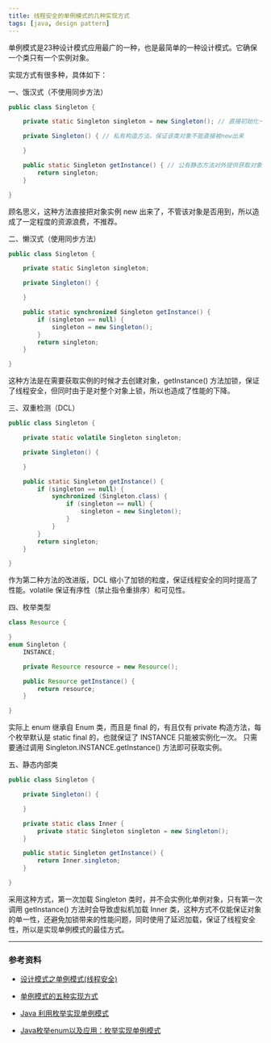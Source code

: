 ```yaml
---
title: 线程安全的单例模式的几种实现方式
tags: [java, design pattern]
---
```


 单例模式是23种设计模式应用最广的一种，也是最简单的一种设计模式。它确保一个类只有一个实例对象。

实现方式有很多种，具体如下：

一、饿汉式（不使用同步方法）

```java
public class Singleton {

    private static Singleton singleton = new Singleton(); // 直接初始化一个实例对象

    private Singleton() { // 私有构造方法，保证该类对象不能直接被new出来

    }

    public static Singleton getInstance() { // 公有静态方法对外提供获取对象实例的途径
        return singleton;
    }

}
```

顾名思义，这种方法直接把对象实例 new 出来了，不管该对象是否用到，所以造成了一定程度的资源浪费，不推荐。

二、懒汉式（使用同步方法）

```java
public class Singleton {

    private static Singleton singleton;

    private Singleton() {

    }

    public static synchronized Singleton getInstance() {
        if (singleton == null) {
            singleton = new Singleton();
        }
        return singleton;
    }

}
```

这种方法是在需要获取实例的时候才去创建对象，getInstance() 方法加锁，保证了线程安全，但同时由于是对整个对象上锁，所以也造成了性能的下降。

三、双重检测（DCL）

```java
public class Singleton {

    private static volatile Singleton singleton;

    private Singleton() {

    }

    public static Singleton getInstance() {
        if (singleton == null) {
            synchronized (Singleton.class) {
                if (singleton == null) {
                    singleton = new Singleton();
                }
            }
        }
        return singleton;
    }

}
```

作为第二种方法的改进版，DCL 缩小了加锁的粒度，保证线程安全的同时提高了性能。volatile 保证有序性（禁止指令重排序）和可见性。

四、枚举类型

```java
class Resource {

}
enum Singleton {
    INSTANCE;

    private Resource resource = new Resource();

    public Resource getInstance() {
        return resource;
    }

}
```

实际上 enum 继承自 Enum 类，而且是 final 的，有且仅有 private 构造方法，每个枚举默认是 static final 的，也就保证了 INSTANCE 只能被实例化一次。 只需要通过调用 Singleton.INSTANCE.getInstance() 方法即可获取实例。

五、静态内部类

```java
public class Singleton {

    private Singleton() {

    }

    private static class Inner {
        private static Singleton singleton = new Singleton();
    }

    public static Singleton getInstance() {
        return Inner.singleton;
    }

}
```

采用这种方式，第一次加载 Singleton 类时，并不会实例化单例对象，只有第一次调用 getInstance() 方法时会导致虚拟机加载 Inner 类，这种方式不仅能保证对象的单一性，还避免加锁带来的性能问题，同时使用了延迟加载，保证了线程安全性，所以是实现单例模式的最佳方式。

---

### 参考资料

- [设计模式之单例模式(线程安全)](http://www.cnblogs.com/xudong-bupt/p/3433643.html)

- [单例模式的五种实现方式](http://blog.csdn.net/soul_code/article/details/50183765)

- [Java 利用枚举实现单例模式](http://blog.csdn.net/yy254117440/article/details/52305175)

- [Java枚举enum以及应用：枚举实现单例模式](http://www.cnblogs.com/cielosun/p/6596475.html)


